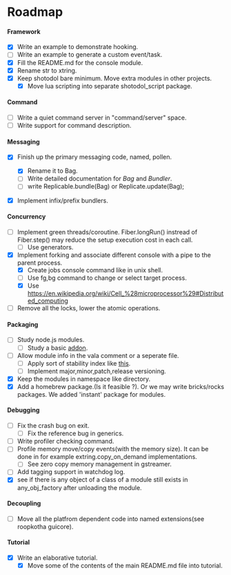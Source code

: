 Roadmap
========

#### Framework
- [x] Write an example to demonstrate hooking.
- [ ] Write an example to generate a custom event/task.
- [x] Fill the README.md for the console module.
- [x] Rename str to xtring.
- [x] Keep shotodol bare minimum. Move extra modules in other projects.
	- [x] Move lua scripting into separate shotodol_script package.

#### Command
- [ ] Write a quiet command server in "command/server" space.
- [ ] Write support for command description.

#### Messaging
- [x] Finish up the primary messaging code, named, pollen.
	- [x] Rename it to Bag.
	- [ ] Write detailed documentation for _Bag_ and _Bundler_.
	- [ ] write Replicable.bundle(Bag) or Replicate.update(Bag);
- [x] Implement infix/prefix bundlers.


#### Concurrency
- [ ] Implement green threads/coroutine. Fiber.longRun() instread of Fiber.step() may reduce the setup execution cost in each call.
	- [ ] Use generators.
- [x] Implement forking and associate different console with a pipe to the parent process.
	- [x] Create jobs console command like in unix shell.
	- [ ] Use fg,bg command to change or select target process.
	- [x] Use https://en.wikipedia.org/wiki/Cell_%28microprocessor%29#Distributed_computing
- [ ] Remove all the locks, lower the atomic operations.

#### Packaging
- [ ] Study node.js modules.
	- [ ] Study a basic [addon](http://www.nodejs.org/api/addons.html).
- [ ] Allow module info in the vala comment or a seperate file.
	- [ ] Apply sort of stability index like [this](http://www.nodejs.org/api/documentation.html).
	- [ ] Implement major,minor,patch,release versioning.
- [x] Keep the modules in namespace like directory.
- [x] Add a homebrew package.(Is it feasible ?). Or we may write bricks/rocks packages. We added 'instant' package for modules.

#### Debugging

- [ ] Fix the crash bug on exit.
	- [ ] Fix the reference bug in generics.
- [ ] Write profiler checking command.
- [ ] Profile memory move/copy events(with the memory size). It can be done in for example extring.copy_on_demand implementations.
	- [ ] See zero copy memory management in gstreamer.
- [ ] Add tagging support in watchdog log.
- [x] see if there is any object of a class of a module still exists in any_obj_factory after unloading the module.

#### Decoupling
- [ ] Move all the platfrom dependent code into named extensions(see roopkotha guicore).

#### Tutorial
- [x] Write an elaborative tutorial.
	- [x] Move some of the contents of the main README.md file into tutorial.

